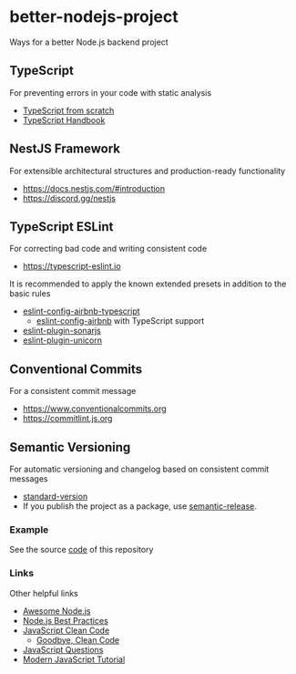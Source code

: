 # better-nodejs-project

Ways for a better Node.js backend project

## TypeScript

For preventing errors in your code with static analysis

- [TypeScript from scratch](https://www.typescriptlang.org/docs/handbook/typescript-from-scratch.html)
- [TypeScript Handbook](https://www.typescriptlang.org/docs/handbook/intro.html)

## NestJS Framework

For extensible architectural structures and production-ready functionality

- <https://docs.nestjs.com/#introduction>
- <https://discord.gg/nestjs>

## TypeScript ESLint

For correcting bad code and writing consistent code

- <https://typescript-eslint.io>

It is recommended to apply the known extended presets in addition to the basic rules

- [eslint-config-airbnb-typescript](https://github.com/iamturns/eslint-config-airbnb-typescript)
  - [eslint-config-airbnb](https://github.com/airbnb/javascript/tree/master/packages/eslint-config-airbnb) with TypeScript support
- [eslint-plugin-sonarjs](https://github.com/SonarSource/eslint-plugin-sonarjs)
- [eslint-plugin-unicorn](https://github.com/sindresorhus/eslint-plugin-unicorn)

## Conventional Commits

For a consistent commit message

- <https://www.conventionalcommits.org>
- <https://commitlint.js.org>

## Semantic Versioning

For automatic versioning and changelog based on consistent commit messages

- [standard-version](https://github.com/conventional-changelog/standard-version)
- If you publish the project as a package, use [semantic-release](https://github.com/semantic-release/semantic-release).

### Example

See the source [code](package.json) of this repository

### Links

Other helpful links

- [Awesome Node.js](https://github.com/sindresorhus/awesome-nodejs)
- [Node.js Best Practices](https://github.com/goldbergyoni/nodebestpractices)
- [JavaScript Clean Code](https://github.com/ryanmcdermott/clean-code-javascript)
  - [Goodbye, Clean Code](https://overreacted.io/goodbye-clean-code)
- [JavaScript Questions](https://github.com/lydiahallie/javascript-questions)
- [Modern JavaScript Tutorial](https://javascript.info)
